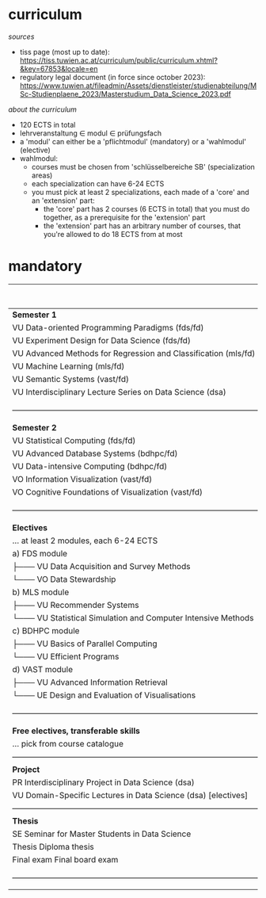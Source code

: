 # curriculum

_sources_

- tiss page (most up to date): https://tiss.tuwien.ac.at/curriculum/public/curriculum.xhtml?&key=67853&locale=en
- regulatory legal document (in force since october 2023): https://www.tuwien.at/fileadmin/Assets/dienstleister/studienabteilung/MSc-Studienplaene_2023/Masterstudium_Data_Science_2023.pdf

_about the curriculum_

- 120 ECTS in total
- lehrveranstaltung $\in$ modul $\in$ prüfungsfach
- a 'modul' can either be a 'pflichtmodul' (mandatory) or a 'wahlmodul' (elective)
- wahlmodul:
     - courses must be chosen from 'schlüsselbereiche SB' (specialization areas)
     - each specialization can have 6-24 ECTS
     - you must pick at least 2 specializations, each made of a 'core' and an 'extension' part:
	     - the 'core' part has 2 courses (6 ECTS in total) that you must do together, as a prerequisite for the 'extension' part
	     - the 'extension' part has an arbitrary number of courses, that you're allowed to do 18 ECTS from at most

# mandatory

|                                                                | ECTS   | has exam |
| :------------------------------------------------------------- | :----- | -------- |
| **Semester 1**                                                 |        |          |
| VU Data-oriented Programming Paradigms (fds/fd)                | 3.0    |          |
| VU Experiment Design for Data Science (fds/fd)                 | 3.0    | ✅        |
| VU Advanced Methods for Regression and Classification (mls/fd) | 4.5    | ✅        |
| VU Machine Learning (mls/fd)                                   | 4.5    | ✅        |
| VU Semantic Systems (vast/fd)                                  | 3.0    | ✅        |
| VU Interdisciplinary Lecture Series on Data Science (dsa)      | 1.0    |          |
| –––––––––––––––––––––––––––––––––––––––––––––––––––––––––––––– | Σ 19.0 |          |
| **Semester 2**                                                 |        |          |
| VU Statistical Computing (fds/fd)                              | 3.0    |          |
| VU Advanced Database Systems (bdhpc/fd)                        | 6.0    | ✅        |
| VU Data-intensive Computing (bdhpc/fd)                         | 3.0    |          |
| VO Information Visualization (vast/fd)                         | 3.0    | ✅        |
| VO Cognitive Foundations of Visualization (vast/fd)            | 3.0    | ✅        |
| –––––––––––––––––––––––––––––––––––––––––––––––––––––––––––––– | Σ 18.0 |          |
| **Electives**                                                  |        |          |
| … at least 2 modules, each 6-24 ECTS                           |        |          |
| a) FDS module                                                  |        |          |
| ├─── VU Data Acquisition and Survey Methods                    | 3.0    |          |
| └─── VO Data Stewardship                                       | 3.0    | ✅        |
| b) MLS module                                                  |        |          |
| ├─── VU Recommender Systems                                    | 3.0    | ✅        |
| └─── VU Statistical Simulation and Computer Intensive Methods  | 3.0    |          |
| c) BDHPC module                                                |        |          |
| ├─── VU Basics of Parallel Computing                           | 3.0    | ✅        |
| └─── VU Efficient Programs                                     | 3.0    |          |
| d) VAST module                                                 |        |          |
| ├─── VU Advanced Information Retrieval                         | 3.0    | ✅        |
| └─── UE Design and Evaluation of Visualisations                | 3.0    |          |
| –––––––––––––––––––––––––––––––––––––––––––––––––––––––––––––– | Σ 36.0 |          |
| **Free electives, transferable skills**                        |        |          |
| … pick from course catalogue                                   | 9.0    |          |
| –––––––––––––––––––––––––––––––––––––––––––––––––––––––––––––– | Σ 9.0  |          |
| **Project**                                                    |        |          |
| PR Interdisciplinary Project in Data Science (dsa)             | 5.0    |          |
| VU Domain-Specific Lectures in Data Science (dsa) [electives]  | 3.0    |          |
| –––––––––––––––––––––––––––––––––––––––––––––––––––––––––––––– | Σ 8.0  |          |
| **Thesis**                                                     |        |          |
| SE Seminar for Master Students in Data Science                 | 1.5    |          |
| Thesis Diploma thesis                                          | 27.0   |          |
| Final exam Final board exam                                    | 1.5    |          |
| –––––––––––––––––––––––––––––––––––––––––––––––––––––––––––––– | Σ 30.0 |          |

<!--

# electives

|                                                                    | ECTS |
| :----------------------------------------------------------------- | :--- |
| **FDS module**                                                     |      |
| VU Advanced Cryptography                                           | 6.0  |
| VU Communicating Data                                              | 3.0  |
| VU Data Center Operations                                          | 3.0  |
| UE Data Stewardship                                                | 3.0  |
| VU Computational Social Science                                    | 3.0  |
| VU Digital Humanism                                                | 3.0  |
| VU Internet Security                                               | 3.0  |
| VU Organizational Aspects of IT-Security                           | 3.0  |
| VU Software Security                                               | 3.0  |
| VU Sustainability in Computer Science                              | 3.0  |
| VU Systems and Applications Security                               | 6.0  |
| VU User Research Methods                                           | 3.0  |
| PR User Research Methods                                           | 3.0  |
| –––––––––––––––––––––––––––––––––––––––––––––––––––––––––          |      |
| **MLS module**                                                     |      |
| VU Advanced Learning Methods                                       | 3.0  |
| VU Advanced Modeling and Simulation                                | 3.0  |
| VU Advanced Reinforcement Learning                                 | 3.0  |
| VU AI/ML in the Era of Climate Change                              | 4.0  |
| VU AKNUM Reinforcement Learning                                    | 6.0  |
| VU Algorithmic Social Choice                                       | 6.0  |
| VU Applied Deep Learning                                           | 3.0  |
| VO Bayesian Statistics                                             | 3.0  |
| UE Bayesian Statistics                                             | 2.0  |
| VU Bayesian Statistics                                             | 5.0  |
| VU Business Intelligence                                           | 6.0  |
| VU Crypto Asset Analytics                                          | 3.0  |
| VU Deep Learning for Visual Computing                              | 3.0  |
| VU General Regression Models                                       | 5.0  |
| VO General Regression Models                                       | 3.0  |
| UE General Regression Models                                       | 2.0  |
| VU Generative AI                                                   | 3.0  |
| VU Intelligent Audio and Music Analysis                            | 4.5  |
| VO Introduction to Statistical Inference                           | 4.5  |
| UE Introduction to Statistical Inference                           | 2.0  |
| VU Machine Learning for Visual Computing                           | 4.5  |
| VU Mathematical Programming                                        | 3.0  |
| VU Modeling and Simulation                                         | 3.0  |
| VU Modelling and Simulation in Health Technology Assessment        | 3.0  |
| VO Multivariate Statistics                                         | 4.5  |
| UE Multivariate Statistics                                         | 1.5  |
| VU Probabilistic Programming and AI                                | 6.0  |
| VU Problem Solving and Search in Artificial Intelligence           | 3.0  |
| VU Security, Privacy and Explainability in Machine Learning        | 3.0  |
| VU Self-Organizing Systems                                         | 4.5  |
| VU Similarity Modeling 1                                           | 3.0  |
| VU Similarity Modeling 2                                           | 3.0  |
| VU Social Network Analysis                                         | 3.0  |
| VU Theoretical Foundations and Research Topics in Machine Learning | 3.0  |
| –––––––––––––––––––––––––––––––––––––––––––––––––––––––––          |      |
| **BDHPC module**                                                   |      |
| VU Algorithmic Geometry                                            | 4.5  |
| VU Algorithmics                                                    | 6.0  |
| VO Analysis 2                                                      | 3.0  |
| UE Analysis 2                                                      | 4.5  |
| VU Approximation Algorithms                                        | 3.0  |
| VU Complexity Analysis                                             | 3.0  |
| VU Database Theory                                                 | 3.0  |
| VU Fixed-Parameter Algorithms and Complexity                       | 4.5  |
| VU Frontiers of Algorithms and Complexity                          | 3.0  |
| VU GPU Architectures and Computing                                 | 6.0  |
| VU Graph Drawing Algorithms                                        | 4.5  |
| VU Hands-On Cloud Native                                           | 6.0  |
| VU Heuristic Optimization Techniques                               | 4.5  |
| VU High Performance Computing                                      | 4.5  |
| VO Nonlinear Optimization                                          | 3.0  |
| UE Nonlinear Optimization                                          | 2.0  |
| VU Optimization in Transport and Logistics                         | 3.0  |
| VU Structural Decompositions and Algorithms                        | 3.0  |
| VU Advanced Multiprocessor Programming                             | 4.5  |
| VU Randomized Algorithms                                           | 3.0  |
| –––––––––––––––––––––––––––––––––––––––––––––––––––––––––          |      |
| **VAST module**                                                    |      |
| VO Deductive Databases                                             | 3.0  |
| VU Description Logics and Ontologies                               | 3.0  |
| VU Document Analysis                                               | 3.0  |
| UE Information Visualization                                       | 1.5  |
| VU KBS for Business Informatics                                    | 6.0  |
| VU Knowledge-based Systems                                         | 6.0  |
| VU Knowledge Graphs                                                | 3.0  |
| VO Medical Image Processing                                        | 3.0  |
| UE Medical Image Processing                                        | 3.0  |
| VU Natural Language Processing and Information Extraction          | 3.0  |
| VO Processing of Declarative Knowledge                             | 3.0  |
| VU Research Topics in Natural Language Processing                  | 3.0  |
| VU Real-time Visualization                                         | 3.0  |
| VU Semantic Technologies                                           | 3.0  |
| VU Semi-Automatic Information and Knowledge Systems                | 3.0  |
| VU Visual Data Science                                             | 3.0  |
| VU Visualization 2                                                 | 4.5  |

-->
